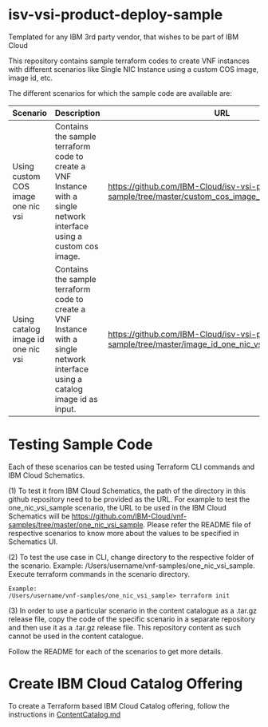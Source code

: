 # isv-vsi-product-deploy-sample
Templated for any IBM 3rd party vendor, that wishes to be part of IBM Cloud

This repository contains sample terraform codes to create VNF instances with different scenarios like Single NIC Instance using a custom COS image, image id, etc.

The different scenarios for which the sample code are available are:

| Scenario | Description | URL |
|----------|-------------|-----|
| Using custom COS image one nic vsi | Contains the sample terraform code to create a VNF Instance with a single network interface using a custom cos image. | https://github.com/IBM-Cloud/isv-vsi-product-deploy-sample/tree/master/custom_cos_image_one_nic_vsi_sample/ | 
| Using catalog image id one nic vsi | Contains the sample terraform code to create a VNF Instance with a single network interface using a catalog image id as input. | https://github.com/IBM-Cloud/isv-vsi-product-deploy-sample/tree/master/image_id_one_nic_vsi_sample/  |


# Testing Sample Code 

Each of these scenarios can be tested using Terraform CLI commands and IBM Cloud Schematics.

  (1) To test it from IBM Cloud Schematics, the path of the directory in this github repository need to be provided as the URL. For example to test the one_nic_vsi_sample scenario, the URL to be used in the IBM Cloud Schematics will be https://github.com/IBM-Cloud/vnf-samples/tree/master/one_nic_vsi_sample. Please refer the README file of respective scenarios to know more about the values to be specified in Schematics UI.

  (2) To test the use case in CLI, change directory to the respective folder of the scenario. Example: /Users/username/vnf-samples/one_nic_vsi_sample. Execute terraform commands in the scenario directory. 
    
    Example:   
    /Users/username/vnf-samples/one_nic_vsi_sample> terraform init

  (3) In order to use a particular scenario in the content catalogue as a .tar.gz release file, copy the code of the specific    scenario in a separate repository and then use it as a .tar.gz release file. This repository content as such cannot be used in the content catalogue.

Follow the README for each of the scenarios to get more details.

# Create IBM Cloud Catalog Offering

To create a Terraform based IBM Cloud Catalog offering, follow the instructions in [ContentCatalog.md](ContentCatalog.md)
